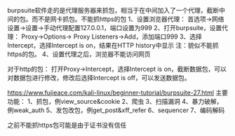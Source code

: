 burpsuite软件走的是代理服务器来抓包，相当于在中间加入了一个代理，截断中间的包。而不是网卡抓包。不能抓https的包
1、设置浏览器代理：
首选项->网络设置->设置->手动代理配置127.0.0.1，端口设置为999
2、打开burpsuite，设置代理：
Proxy->Options-> Proxy Listeners->Add，添加端口999
3、选择Intercept，选择Intercept is on，结果在HTTP history中显示
注：貌似不能抓https的包。
4、设置代理之后，浏览器不能访问网页

对于http的包：
打开Proxy->Intercept，选择Intercept is on，截断数据包，可以对数据包进行修改，修改后选择Intercept is off，可以发送数据包。


https://www.fujieace.com/kali-linux/beginner-tutorial/burpsuite-27.html
主要功能：
1、抓包，例view_source&cookie
2、爬虫
3、扫描漏洞
4、暴力破解，例weak_auth
5、发包改包，例get_post&xff_refer
6、sequencer
7、编码解码

之前不能抓https包可能是由于证书没有信任